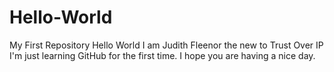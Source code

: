 # Hello-World
My First Repository
Hello World 
I am Judith Fleenor the new to Trust Over IP
I'm just learning GitHub for the first time.
I hope you are having a nice day.
